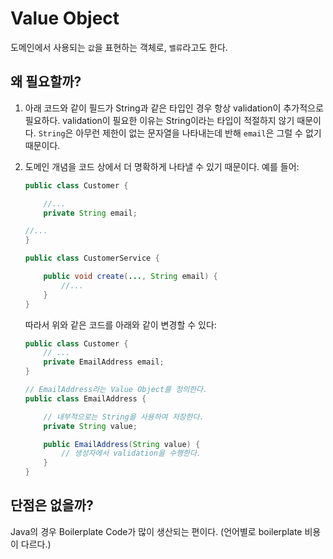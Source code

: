 # Value Object

도메인에서 사용되는 `값`을 표현하는 객체로, `밸류`라고도 한다.

## 왜 필요할까?

1. 아래 코드와 같이 필드가 String과 같은 타입인 경우 항상 validation이 추가적으로 필요하다. validation이 필요한 이유는 String이라는 타입이 적절하지 않기 때문이다. `String`은 아무런 제한이 없는 문자열을 나타내는데 반해 `email`은 그럴 수 없기 때문이다.

2. 도메인 개념을 코드 상에서 더 명확하게 나타낼 수 있기 때문이다. 예를 들어:

    ```java
    public class Customer {

        //...
        private String email;

    //...
    }

    public class CustomerService {

        public void create(..., String email) {
            //...
        }
    }

    ```

    따라서 위와 같은 코드를 아래와 같이 변경할 수 있다:

    ```java
    public class Customer {
        // ...
        private EmailAddress email;
    }

    // EmailAddress라는 Value Object를 정의한다.
    public class EmailAddress {

        // 내부적으로는 String을 사용하여 저장한다.
        private String value;

        public EmailAddress(String value) {
            // 생성자에서 validation을 수행한다.
        }
    }
    ```

## 단점은 없을까?

Java의 경우 Boilerplate Code가 많이 생산되는 편이다. (언어별로 boilerplate 비용이 다르다.)
